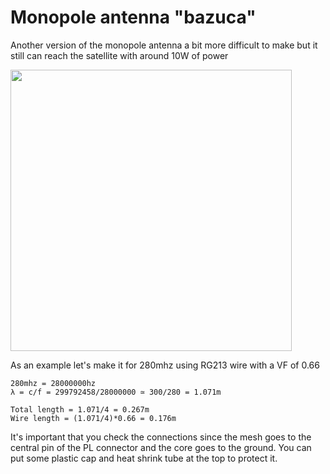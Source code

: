 # Monopole antenna "bazuca"

Another version of the monopole antenna a bit more difficult to make but it still can reach the satellite with around 10W of power

<img height="450" src="/../_img/antennas/monopole_bazuca.png" />

As an example let's make it for 280mhz using RG213 wire with a VF of 0.66

```
280mhz = 28000000hz
λ = c/f = 299792458/28000000 ≃ 300/280 = 1.071m

Total length = 1.071/4 = 0.267m
Wire length = (1.071/4)*0.66 = 0.176m
```

It's important that you check the connections since the mesh goes to the central pin of the PL connector and the core goes to the ground.
You can put some plastic cap and heat shrink tube at the top to protect it.